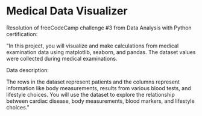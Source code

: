 # Medical Data Visualizer

Resolution of freeCodeCamp challenge #3 from Data Analysis with Python certification:

"In this project, you will visualize and make calculations from medical examination data using matplotlib, seaborn, and pandas. The dataset values were collected during medical examinations.

Data description:

The rows in the dataset represent patients and the columns represent information like body measurements, results from various blood tests, and lifestyle choices. You will use the dataset to explore the relationship between cardiac disease, body measurements, blood markers, and lifestyle choices."

